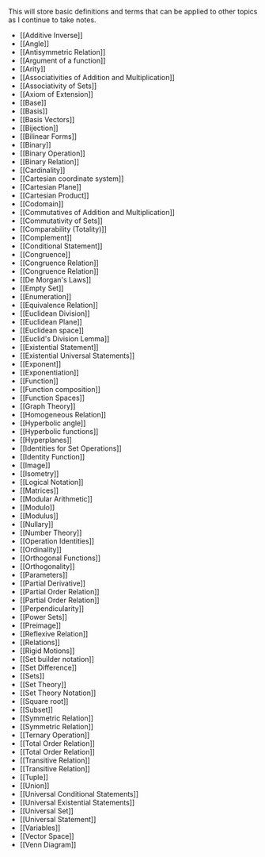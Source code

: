 This will store basic definitions and terms that can be applied to other topics as I continue to take notes.
 
- [[Additive Inverse]]
- [[Angle]]
- [[Antisymmetric Relation]]
- [[Argument of a function]]
- [[Arity]]
- [[Associativities of Addition and Multiplication]]
- [[Associativity of Sets]]
- [[Axiom of Extension]]
- [[Base]]
- [[Basis]]
- [[Basis Vectors]]
- [[Bijection]]
- [[Bilinear Forms]]
- [[Binary]]
- [[Binary Operation]]
- [[Binary Relation]]
- [[Cardinality]]
- [[Cartesian coordinate system]]
- [[Cartesian Plane]]
- [[Cartesian Product]]
- [[Codomain]]
- [[Commutatives of Addition and Multiplication]]
- [[Commutativity of Sets]]
- [[Comparability (Totality)]]
- [[Complement]]
- [[Conditional Statement]]
- [[Congruence]]
- [[Congruence Relation]]
- [[Congruence Relation]]
- [[De Morgan's Laws]]
- [[Empty Set]]
- [[Enumeration]]
- [[Equivalence Relation]]
- [[Euclidean Division]]
- [[Euclidean Plane]]
- [[Euclidean space]]
- [[Euclid's Division Lemma]]
- [[Existential Statement]]
- [[Existential Universal Statements]]
- [[Exponent]]
- [[Exponentiation]]
- [[Function]]
- [[Function composition]]
- [[Function Spaces]]
- [[Graph Theory]]
- [[Homogeneous Relation]]
- [[Hyperbolic angle]]
- [[Hyperbolic functions]]
- [[Hyperplanes]]
- [[Identities for Set Operations]]
- [[Identity Function]]
- [[Image]]
- [[Isometry]]
- [[Logical Notation]]
- [[Matrices]]
- [[Modular Arithmetic]]
- [[Modulo]]
- [[Modulus]]
- [[Nullary]]
- [[Number Theory]]
- [[Operation Identities]]
- [[Ordinality]]
- [[Orthogonal Functions]]
- [[Orthogonality]]
- [[Parameters]]
- [[Partial Derivative]]
- [[Partial Order Relation]]
- [[Partial Order Relation]]
- [[Perpendicularity]]
- [[Power Sets]]
- [[Preimage]]
- [[Reflexive Relation]]
- [[Relations]]
- [[Rigid Motions]]
- [[Set builder notation]]
- [[Set Difference]]
- [[Sets]]
- [[Set Theory]]
- [[Set Theory Notation]]
- [[Square root]]
- [[Subset]]
- [[Symmetric Relation]]
- [[Symmetric Relation]]
- [[Ternary Operation]]
- [[Total Order Relation]]
- [[Total Order Relation]]
- [[Transitive Relation]]
- [[Transitive Relation]]
- [[Tuple]]
- [[Union]]
- [[Universal Conditional Statements]]
- [[Universal Existential Statements]]
- [[Universal Set]]
- [[Universal Statement]]
- [[Variables]]
- [[Vector Space]]
- [[Venn Diagram]]